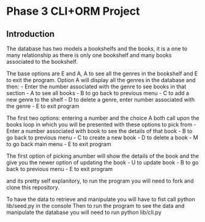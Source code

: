 # Phase 3 CLI+ORM Project

## Introduction

The database has two models a bookshelfs and the books, it is a one to many relationship as there is only one bookshelf and many books associated to the bookshelf.

The base options are E and A, A to see all the genres in the bookshelf and E to exit the program. 
Option A will display all the genres in the database and then:
    - Enter the number associated with the genre to see books in that section
    - A to see all books
    - B to go back to previous menu
    - C to add a new genre to the shelf
    - D to delete a genre, enter number associated with the genre
    - E to exit program

The first two options: entering a number and the choice A both call upon the books loop in which you will be presented with these options to pick from
    - Enter a number associated with book to see the details of that book
    - B to go back to previous menu
    - C to create a new book
    - D to delete a book
    - M to go back main menu
    - E to exit program

The first option of picking anumber will show the details of the book and the give you the newer option of updating the book
    - U to update book
    - B to go back to previous menu
    - E to exit program

and its pretty self explanitory, to run the program you will need to fork and clone this repository.


To have the data to retrieve and manipulate you will have to fist call python lib/seed.py in the console
Then to run the program to see the data and manipulate the database you will need to run python lib/cli.py

